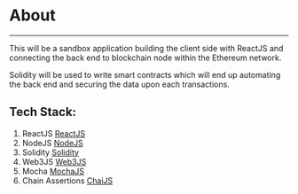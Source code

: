 # About
---

This will be a sandbox application building the client side with ReactJS and connecting the back end to blockchain node within the Ethereum network.

Solidity will be used to write smart contracts which will end up automating the back end and securing the data upon each transactions.

Tech Stack:
---
1. ReactJS [ReactJS](https://reactjs.org/)
2. NodeJS [NodeJS](https://nodejs.org/en/)
3. Solidity [Solidity](https://github.com/ethereum/solidity)
4. Web3JS [Web3JS](https://github.com/ethereum/web3.js/)
5. Mocha [MochaJS](https://mochajs.org/)
6. Chain Assertions [ChaiJS](https://www.chaijs.com/)